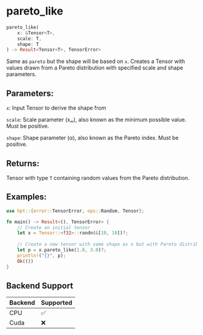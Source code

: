 # pareto_like
```rust
pareto_like(
    x: &Tensor<T>,
    scale: T,
    shape: T
) -> Result<Tensor<T>, TensorError>
```
Same as `pareto` but the shape will be based on `x`. Creates a Tensor with values drawn from a Pareto distribution with specified scale and shape parameters.

## Parameters:
`x`: Input Tensor to derive the shape from

`scale`: Scale parameter (xₘ), also known as the minimum possible value. Must be positive.

`shape`: Shape parameter (α), also known as the Pareto index. Must be positive.

## Returns:
Tensor with type `T` containing random values from the Pareto distribution.

## Examples:
```rust
use hpt::{error::TensorError, ops::Random, Tensor};

fn main() -> Result<(), TensorError> {
    // Create an initial tensor
    let x = Tensor::<f32>::randn(&[10, 10])?;
    
    // Create a new tensor with same shape as x but with Pareto distribution
    let p = x.pareto_like(1.0, 3.0)?;
    println!("{}", p);
    Ok(())
}
```
## Backend Support
| Backend | Supported |
|---------|-----------|
| CPU     | ✅         |
| Cuda    | ❌        |